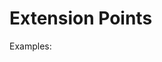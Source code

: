 ---
---


<h1>Extension Points</h1>

<p>Examples:</p>

<script type="text/example">
var ext = require("io.ox/core/extensions");
ext.point('io.ox/mail/detail').extend({
    index: 180,
    id: 'ad',
    draw: function (data) {
        this.append(
            $("<div>")
            .css({
                backgroundImage: "url(http://upload.wikimedia.org/wikipedia/commons/b/b0/Qxz-ad39.png)",
                width: '468px',
                height: "60px",
                margin: "0px auto 20px auto"
            })
        );
    }
});
</script>

<script type="text/example">
    var ext = require("io.ox/core/extensions");
    ext.point("io.ox/calendar/detail").extend({
        index: 10,
        id: "dreiChinesen",
        draw: function (appointment) {
            var psuedoChineseTitle = appointment.title.replace(/[aeiou]/g, "o");
            var $titleNode = $("<h2>").text(psuedoChineseTitle);
            return this.append($titleNode);
        }
    });
</script>

<script type="text/example">
// Disable participants
var ext = require("io.ox/core/extensions");
ext.point("io.ox/calendar/detail").disable("participants");
</script>

<script type="text/example">
// Re-enable participants
var ext = require("io.ox/core/extensions");
ext.point("io.ox/calendar/detail").enable("participants");
</script>

<script type="text/example">
// customize existing node
ext.point("io.ox/calendar/detail/date").extend({
    id: "highlight",
    index: 'last',
    draw: function () {
        this.css({
            backgroundColor: "yellow",
            padding: "3px",
            border: "1px solid #fc0"
        });
    }
});
</script>

<script type="text/example">
// Replace existing extension
var ext = require("io.ox/core/extensions");
ext.point("io.ox/calendar/detail").replace({
    id: "title",
    draw: function (data) {
        this.append(
            $("<div>").addClass("title").text("Hello World! " + data.title)
        );
    }
});
</script>

<script type="text/example">
// Shuffle extension order
var ext = require("io.ox/core/extensions");
ext.point("io.ox/calendar/detail").each(function (e) {
    e.index = Math.random() * 1000 >> 0;
}).sort();
</script>

